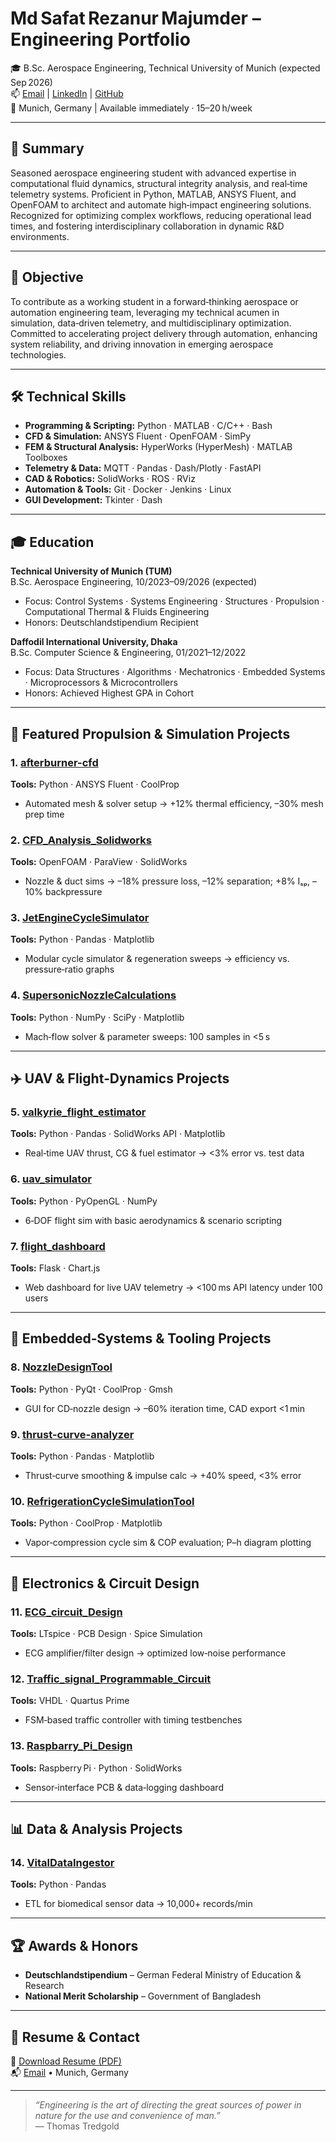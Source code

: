 # Md Safat Rezanur Majumder – Engineering Portfolio

🎓 B.Sc. Aerospace Engineering, Technical University of Munich (expected Sep 2026)  
📫 [Email](mailto:mdsafatrezanurmajumder@gmail.com) | [LinkedIn](https://www.linkedin.com/in/md-safat-rezanur-majumder-8496a7273/) | [GitHub](https://github.com/Safatreza)  
📍 Munich, Germany | Available immediately · 15–20 h/week

---

## 🔎 Summary  
Seasoned aerospace engineering student with advanced expertise in computational fluid dynamics, structural integrity analysis, and real‑time telemetry systems. Proficient in Python, MATLAB, ANSYS Fluent, and OpenFOAM to architect and automate high‑impact engineering solutions. Recognized for optimizing complex workflows, reducing operational lead times, and fostering interdisciplinary collaboration in dynamic R&D environments.

---

## 🎯 Objective  
To contribute as a working student in a forward‑thinking aerospace or automation engineering team, leveraging my technical acumen in simulation, data‑driven telemetry, and multidisciplinary optimization. Committed to accelerating project delivery through automation, enhancing system reliability, and driving innovation in emerging aerospace technologies.

---

## 🛠️ Technical Skills  
- **Programming & Scripting:** Python · MATLAB · C/C++ · Bash  
- **CFD & Simulation:** ANSYS Fluent · OpenFOAM · SimPy  
- **FEM & Structural Analysis:** HyperWorks (HyperMesh) · MATLAB Toolboxes  
- **Telemetry & Data:** MQTT · Pandas · Dash/Plotly · FastAPI  
- **CAD & Robotics:** SolidWorks · ROS · RViz  
- **Automation & Tools:** Git · Docker · Jenkins · Linux  
- **GUI Development:** Tkinter · Dash  

---

## 🎓 Education  

**Technical University of Munich (TUM)**  
B.Sc. Aerospace Engineering, 10/2023–09/2026 (expected)  
- Focus: Control Systems · Systems Engineering · Structures · Propulsion · Computational Thermal & Fluids Engineering  
- Honors: Deutschlandstipendium Recipient  

**Daffodil International University, Dhaka**  
B.Sc. Computer Science & Engineering, 01/2021–12/2022  
- Focus: Data Structures · Algorithms · Mechatronics · Embedded Systems · Microprocessors & Microcontrollers  
- Honors: Achieved Highest GPA in Cohort  

---

## 🚀 Featured Propulsion & Simulation Projects

### 1. [afterburner-cfd](https://github.com/Safatreza/afterburner-cfd)  
**Tools:** Python · ANSYS Fluent · CoolProp  
- Automated mesh & solver setup → +12% thermal efficiency, –30% mesh prep time  

### 2. [CFD_Analysis_Solidworks](https://github.com/Safatreza/CFD_Analysis_Solidworks)  
**Tools:** OpenFOAM · ParaView · SolidWorks  
- Nozzle & duct sims → –18% pressure loss, –12% separation; +8% Iₛₚ, –10% backpressure  

### 3. [JetEngineCycleSimulator](https://github.com/Safatreza/JetEngineCycleSimulator)  
**Tools:** Python · Pandas · Matplotlib  
- Modular cycle simulator & regeneration sweeps → efficiency vs. pressure‑ratio graphs  

### 4. [SupersonicNozzleCalculations](https://github.com/Safatreza/SupersonicNozzleCalculations)  
**Tools:** Python · NumPy · SciPy · Matplotlib  
- Mach‑flow solver & parameter sweeps: 100 samples in <5 s  

---

## ✈️ UAV & Flight‑Dynamics Projects

### 5. [valkyrie_flight_estimator](https://github.com/Safatreza/valkyrie_flight_estimator)  
**Tools:** Python · Pandas · SolidWorks API · Matplotlib  
- Real‑time UAV thrust, CG & fuel estimator → <3% error vs. test data  

### 6. [uav_simulator](https://github.com/Safatreza/uav_simulator)  
**Tools:** Python · PyOpenGL · NumPy  
- 6‑DOF flight sim with basic aerodynamics & scenario scripting  

### 7. [flight_dashboard](https://github.com/Safatreza/flight_dashboard)  
**Tools:** Flask · Chart.js  
- Web dashboard for live UAV telemetry → <100 ms API latency under 100 users  

---

## 🔧 Embedded‑Systems & Tooling Projects

### 8. [NozzleDesignTool](https://github.com/Safatreza/NozzleDesignTool)  
**Tools:** Python · PyQt · CoolProp · Gmsh  
- GUI for CD‑nozzle design → –60% iteration time, CAD export <1 min  

### 9. [thrust-curve-analyzer](https://github.com/Safatreza/thrust-curve-analyzer)  
**Tools:** Python · Pandas · Matplotlib  
- Thrust‑curve smoothing & impulse calc → +40% speed, <3% error  

### 10. [RefrigerationCycleSimulationTool](https://github.com/Safatreza/RefrigerationCycleSimulationTool)  
**Tools:** Python · CoolProp · Matplotlib  
- Vapor‑compression cycle sim & COP evaluation; P–h diagram plotting  

---

## 🔌 Electronics & Circuit Design

### 11. [ECG_circuit_Design](https://github.com/Safatreza/ECG_circuit_Design)  
**Tools:** LTspice · PCB Design · Spice Simulation  
- ECG amplifier/filter design → optimized low‑noise performance  

### 12. [Traffic_signal_Programmable_Circuit](https://github.com/Safatreza/Traffic_singnal_Programmable_Circuit)  
**Tools:** VHDL · Quartus Prime  
- FSM‑based traffic controller with timing testbenches  

### 13. [Raspbarry_Pi_Design](https://github.com/Safatreza/Raspbarry_Pi_Design)  
**Tools:** Raspberry Pi · Python · SolidWorks  
- Sensor‑interface PCB & data‑logging dashboard  

---

## 📊 Data & Analysis Projects

### 14. [VitalDataIngestor](https://github.com/Safatreza/VitalDataIngestor)  
**Tools:** Python · Pandas  
- ETL for biomedical sensor data → 10,000+ records/min  

---

## 🏆 Awards & Honors

- **Deutschlandstipendium** – German Federal Ministry of Education & Research  
- **National Merit Scholarship** – Government of Bangladesh  

---

## 📄 Resume & Contact

📄 [Download Resume (PDF)](MdSafatResume.pdf)  
📬 [Email](mailto:mdsafatrezanurmajumder@gmail.com) • Munich, Germany  

---

> *“Engineering is the art of directing the great sources of power in nature for the use and convenience of man.”*  
> — Thomas Tredgold






